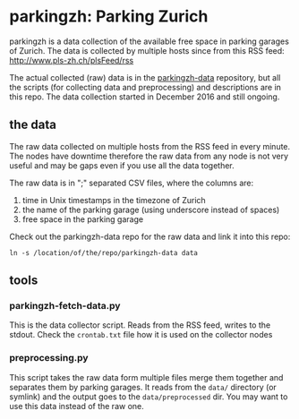 # parkingzh: Parking Zurich

parkingzh is a data collection of the available free space in parking garages
of Zurich. The data is collected by multiple hosts since from this RSS feed:
http://www.pls-zh.ch/plsFeed/rss

The actual collected (raw) data is in the
[parkingzh-data](https://github.com/atommaki/parkingzh-data) repository, but
all the scripts (for collecting data and preprocessing) and descriptions are in
this repo. The data collection started in December 2016 and still ongoing.

## the data

The raw data collected on multiple hosts from the RSS feed in every minute. The
nodes have downtime therefore the raw data from any node is not very useful and
may be gaps even if you use all the data together.

The raw data is in ";" separated CSV files, where the columns are:
1. time in Unix timestamps in the timezone of Zurich
2. the name of the parking garage (using underscore instead of spaces)
3. free space in the parking garage

Check out the parkingzh-data repo for the raw data and link it into this repo:
```
ln -s /location/of/the/repo/parkingzh-data data
```

## tools

### parkingzh-fetch-data.py
This is the data collector script. Reads from the RSS feed, writes to the
stdout. Check the `crontab.txt` file how it is used on the collector nodes


### preprocessing.py
This script takes the raw data form multiple files merge them together and
separates them by parking garages. It reads from the `data/` directory (or
symlink) and the output goes to the `data/preprocessed` dir. You may want to
use this data instead of the raw one.



